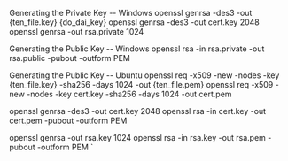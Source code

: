Generating the Private Key -- Windows
openssl genrsa -des3 -out {ten_file.key} {do_dai_key}
openssl genrsa -des3 -out cert.key 2048
openssl genrsa -out rsa.private 1024

Generating the Public Key -- Windows
openssl rsa -in rsa.private -out rsa.public -pubout -outform PEM

Generating the Public Key -- Ubuntu
openssl req -x509 -new -nodes -key {ten_file.key} -sha256 -days 1024 -out {ten_file.pem}
openssl req -x509 -new -nodes -key cert.key -sha256 -days 1024 -out cert.pem

openssl genrsa -des3 -out cert.key 2048
openssl rsa -in cert.key -out cert.pem -pubout -outform PEM

openssl genrsa -out rsa.key 1024
openssl rsa -in rsa.key -out rsa.pem -pubout -outform PEM
`